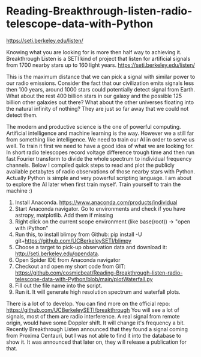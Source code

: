 # Reading-Breakthrough-listen-radio-telescope-data-with-Python
https://seti.berkeley.edu/listen/

Knowing what you are looking for is more then half way to achieving it. Breakthrough Listen is a SETI kind of project that listen for artificial signals from 1700 nearby stars up to 160 light years.
https://seti.berkeley.edu/listen/

This is the maximum distance that we can pick a signal with similar power to our radio emissions. Consider the fact that our civilization emits signals less then 100 years, around 1000 stars
could potentially detect signal from Earth. What about the rest 400 billion stars in our galaxy and the possible 125 billion other galaxies out there? What about the other universes floating into
the natural infinity of nothing? They are just so far away that we could not detect them. 

The modern and productive science is the one of powerful computing. Artificial intelligence and machine learning is the way. However we a still far from something like intelligence.
We need to train our AI in order to serve us well. To train it first we need to have a good idea of what we are looking for. In short radio telescopes record voltage difference trough time and
then run fast Fourier transform to divide the whole spectrum to individual frequency channels. Below I compiled quick steps to read and plot the publicly available 
petabytes of radio observations of those nearby stars with Python. Actually Python is simple and very powerful scripting language. I am about to explore the AI later when first train myself. 
Train yourself to train the machine :) 

1. Install Anaconda. https://www.anaconda.com/products/individual
2. Start Anaconda navigator. Go to environments and check if you have astropy, matplotlib. Add them if missing
3. Right click on the current scope environment (like base(root)) -> "open with iPython"
4. Run this, to install blimpy from Github: pip install -U git+https://github.com/UCBerkeleySETI/blimpy
5. Choose a target to pick-up observation data and download it: http://seti.berkeley.edu/opendata.
6. Open Spider IDE from Anaconda navigator
7. Checkout and open my short code from GIT: https://github.com/cosmicbeat/Reading-Breakthrough-listen-radio-telescope-data-with-Python/blob/main/plotWaterfall.py
8. Fill out the file name into the script.
9. Run it. It will generate high resolution spectrum and waterfall plots.

There is a lot of to develop. You can find more on the official repo: https://github.com/UCBerkeleySETI/breakthrough
You will see a lot of signals, most of them are radio interference. A real signal from remote origin, would have some Doppler shift. It will change it's frequency a bit. 
Recently Breakthrough Listen announced that they found a signal coming from Proxima Centauri, but I was not able to find it into the database to show it. It was announced that later on,
they will release a publication for that. 
